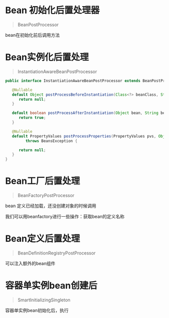 
# Bean 初始化后置处理器

>  BeanPostProcessor

bean在初始化前后调用方法

# Bean实例化后置处理

>  InstantiationAwareBeanPostProcessor

```java
public interface InstantiationAwareBeanPostProcessor extends BeanPostProcessor {

   @Nullable
   default Object postProcessBeforeInstantiation(Class<?> beanClass, String beanName) throws BeansException {
      return null;
   }

   default boolean postProcessAfterInstantiation(Object bean, String beanName) throws BeansException {
      return true;
   }

   @Nullable
   default PropertyValues postProcessProperties(PropertyValues pvs, Object bean, String beanName)
         throws BeansException {

      return null;
   }
}
```

# Bean工厂后置处理

>  BeanFactoryPostProcessor

bean 定义已经加载，还没创建对象的时候调用

我们可以用beanfactory进行一些操作：获取bean的定义名称

# Bean定义后置处理

>  BeanDefinitionRegistryPostProcessor

可以注入额外的bean组件

# 容器单实例bean创建后

>  SmartInitializingSingleton

容器单实例bean初始化后，执行